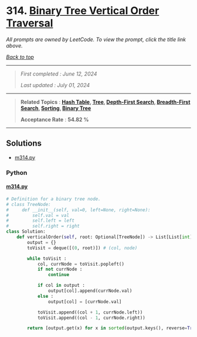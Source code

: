 # 314. [Binary Tree Vertical Order Traversal](<https://leetcode.com/problems/binary-tree-vertical-order-traversal>)

*All prompts are owned by LeetCode. To view the prompt, click the title link above.*

*[Back to top](<../README.md>)*

------

> *First completed : June 12, 2024*
>
> *Last updated : July 01, 2024*

------

> **Related Topics** : **[Hash Table](<by_topic/Hash Table.md>), [Tree](<by_topic/Tree.md>), [Depth-First Search](<by_topic/Depth-First Search.md>), [Breadth-First Search](<by_topic/Breadth-First Search.md>), [Sorting](<by_topic/Sorting.md>), [Binary Tree](<by_topic/Binary Tree.md>)**
>
> **Acceptance Rate** : **54.82 %**

------

## Solutions

- [m314.py](<../my-submissions/m314.py>)
### Python
#### [m314.py](<../my-submissions/m314.py>)
```Python
# Definition for a binary tree node.
# class TreeNode:
#     def __init__(self, val=0, left=None, right=None):
#         self.val = val
#         self.left = left
#         self.right = right
class Solution:
    def verticalOrder(self, root: Optional[TreeNode]) -> List[List[int]]:
        output = {}
        toVisit = deque([(0, root)]) # (col, node)

        while toVisit :
            col, currNode = toVisit.popleft()
            if not currNode :
                continue

            if col in output :
                output[col].append(currNode.val)
            else :
                output[col] = [currNode.val]

            toVisit.append((col + 1, currNode.left))
            toVisit.append((col - 1, currNode.right))

        return [output.get(x) for x in sorted(output.keys(), reverse=True)]

```

